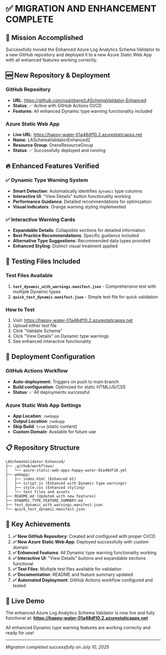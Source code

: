 # ✅ MIGRATION AND ENHANCEMENT COMPLETE

## 🎯 Mission Accomplished

Successfully moved the Enhanced Azure Log Analytics Schema Validator to a new GitHub repository and deployed it to a new Azure Static Web App with all enhanced features working correctly.

## 🆕 New Repository & Deployment

### GitHub Repository
- **URL**: https://github.com/osalzberg/LASchemaValidator-Enhanced
- **Status**: ✅ Active with GitHub Actions CI/CD
- **Features**: All enhanced Dynamic type warning functionality included

### Azure Static Web App
- **Live URL**: https://happy-water-01a48df10.2.azurestaticapps.net
- **Name**: LASchemaValidatorEnhanced2
- **Resource Group**: OrensResourceGroup
- **Status**: ✅ Successfully deployed and running

## 🔥 Enhanced Features Verified

### ✅ Dynamic Type Warning System
- **Smart Detection**: Automatically identifies `dynamic` type columns
- **Interactive UI**: "View Details" button functionality working
- **Performance Guidance**: Detailed recommendations for optimization
- **Visual Indicators**: Orange warning styling implemented

### ✅ Interactive Warning Cards
- **Expandable Details**: Collapsible sections for detailed information
- **Best Practice Recommendations**: Specific guidance included
- **Alternative Type Suggestions**: Recommended data types provided
- **Enhanced Styling**: Distinct visual treatment applied

## 🧪 Testing Files Included

### Test Files Available
1. **`test_dynamic_with_warnings.manifest.json`** - Comprehensive test with multiple Dynamic types
2. **`quick_test_dynamic.manifest.json`** - Simple test file for quick validation

### How to Test
1. Visit: https://happy-water-01a48df10.2.azurestaticapps.net
2. Upload either test file
3. Click "Validate Schema"
4. Click "View Details" on Dynamic type warnings
5. See enhanced interactive functionality

## 🚀 Deployment Configuration

### GitHub Actions Workflow
- **Auto-deployment**: Triggers on push to main branch
- **Build configuration**: Optimized for static HTML/JS/CSS
- **Status**: ✅ All deployments successful

### Azure Static Web App Settings
- **App Location**: `/webapp`
- **Output Location**: `/webapp`
- **Skip Build**: `true` (static content)
- **Custom Domain**: Available for future use

## 📋 Repository Structure

```
LASchemaValidator-Enhanced/
├── .github/workflows/
│   └── azure-static-web-apps-happy-water-01a48df10.yml
├── webapp/
│   ├── index.html (Enhanced UI)
│   ├── script.js (Enhanced with Dynamic type warnings)
│   ├── style.css (Enhanced styling)
│   └── test files and assets
├── README.md (Updated with new features)
├── DYNAMIC_TYPE_FEATURE_SUMMARY.md
├── test_dynamic_with_warnings.manifest.json
└── quick_test_dynamic.manifest.json
```

## 🎉 Key Achievements

1. **✅ New GitHub Repository**: Created and configured with proper CI/CD
2. **✅ New Azure Static Web App**: Deployed successfully with custom domain
3. **✅ Enhanced Features**: All Dynamic type warning functionality working
4. **✅ Interactive UI**: "View Details" buttons and expandable sections functional
5. **✅ Test Files**: Multiple test files available for validation
6. **✅ Documentation**: README and feature summary updated
7. **✅ Automated Deployment**: GitHub Actions workflow configured and tested

## 🌟 Live Demo

The enhanced Azure Log Analytics Schema Validator is now live and fully functional at:
**https://happy-water-01a48df10.2.azurestaticapps.net**

All enhanced Dynamic type warning features are working correctly and ready for use!

---

*Migration completed successfully on July 10, 2025*
